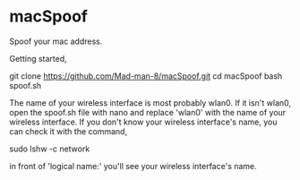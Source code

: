 # macSpoof
Spoof your mac address.

Getting started,

git clone https://github.com/Mad-man-8/macSpoof.git
cd macSpoof
bash spoof.sh

The name of your wireless interface is most probably wlan0. If it isn't wlan0, open the spoof.sh file with nano and replace 'wlan0' with the name of your wireless interface. If you don't know your wireless interface's name, you can check it with the command,

sudo lshw -c network

in front of 'logical name:' you'll see your wireless interface's name.


